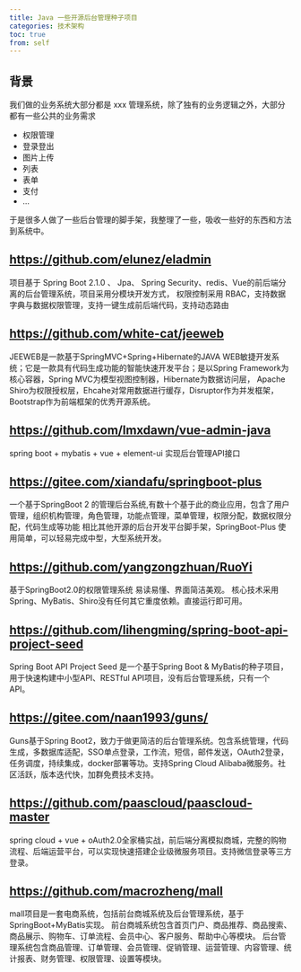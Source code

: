 ```yaml
---
title: Java 一些开源后台管理种子项目
categories: 技术架构
toc: true
from: self
---
```


## 背景

我们做的业务系统大部分都是 xxx 管理系统，除了独有的业务逻辑之外，大部分都有一些公共的业务需求

- 权限管理
- 登录登出
- 图片上传
- 列表
- 表单
- 支付
- ...

于是很多人做了一些后台管理的脚手架，我整理了一些，吸收一些好的东西和方法到系统中。

## https://github.com/elunez/eladmin


项目基于 Spring Boot 2.1.0 、 Jpa、 Spring Security、redis、Vue的前后端分离的后台管理系统，项目采用分模块开发方式， 权限控制采用 RBAC，支持数据字典与数据权限管理，支持一键生成前后端代码，支持动态路由 


## https://github.com/white-cat/jeeweb

JEEWEB是一款基于SpringMVC+Spring+Hibernate的JAVA WEB敏捷开发系统；它是一款具有代码生成功能的智能快速开发平台；是以Spring Framework为核心容器，Spring MVC为模型视图控制器，Hibernate为数据访问层， Apache Shiro为权限授权层，Ehcahe对常用数据进行缓存，Disruptor作为并发框架，Bootstrap作为前端框架的优秀开源系统。

## https://github.com/lmxdawn/vue-admin-java

spring boot + mybatis + vue + element-ui 实现后台管理API接口

## https://gitee.com/xiandafu/springboot-plus

一个基于SpringBoot 2 的管理后台系统,有数十个基于此的商业应用，包含了用户管理，组织机构管理，角色管理，功能点管理，菜单管理，权限分配，数据权限分配，代码生成等功能 相比其他开源的后台开发平台脚手架，SpringBoot-Plus 使用简单，可以轻易完成中型，大型系统开发。

## https://github.com/yangzongzhuan/RuoYi

基于SpringBoot2.0的权限管理系统 易读易懂、界面简洁美观。 核心技术采用Spring、MyBatis、Shiro没有任何其它重度依赖。直接运行即可用。

## https://github.com/lihengming/spring-boot-api-project-seed

Spring Boot API Project Seed 是一个基于Spring Boot & MyBatis的种子项目，用于快速构建中小型API、RESTful API项目，没有后台管理系统，只有一个 API。

## https://gitee.com/naan1993/guns/

Guns基于Spring Boot2，致力于做更简洁的后台管理系统。包含系统管理，代码生成，多数据库适配，SSO单点登录，工作流，短信，邮件发送，OAuth2登录，任务调度，持续集成，docker部署等功。支持Spring Cloud Alibaba微服务。社区活跃，版本迭代快，加群免费技术支持。

## https://github.com/paascloud/paascloud-master

spring cloud + vue + oAuth2.0全家桶实战，前后端分离模拟商城，完整的购物流程、后端运营平台，可以实现快速搭建企业级微服务项目。支持微信登录等三方登录。

## https://github.com/macrozheng/mall

mall项目是一套电商系统，包括前台商城系统及后台管理系统，基于SpringBoot+MyBatis实现。 前台商城系统包含首页门户、商品推荐、商品搜索、商品展示、购物车、订单流程、会员中心、客户服务、帮助中心等模块。 后台管理系统包含商品管理、订单管理、会员管理、促销管理、运营管理、内容管理、统计报表、财务管理、权限管理、设置等模块。
